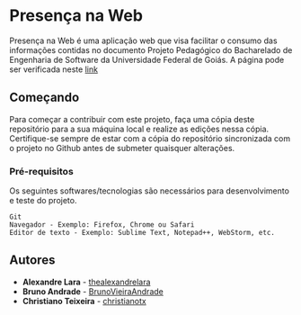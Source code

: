 # Presença na Web

Presença na Web é uma aplicação web que visa facilitar o consumo das informações contidas no documento Projeto Pedagógico do Bacharelado de Engenharia de Software da Universidade Federal de Goiás. A página pode ser verificada neste [link](https://brunovieiraandrade.github.io/integracao2017/)

## Começando

Para começar a contribuir com este projeto, faça uma cópia deste repositório para a sua máquina local e realize as edições nessa cópia. Certifique-se sempre de estar com a cópia do repositório sincronizada com o projeto no Github antes de submeter quaisquer alterações.

### Pré-requisitos

Os seguintes softwares/tecnologias são necessários para desenvolvimento e teste do projeto.

```
Git
Navegador - Exemplo: Firefox, Chrome ou Safari
Editor de texto - Exemplo: Sublime Text, Notepad++, WebStorm, etc.
```

## Autores

* **Alexandre Lara** - [thealexandrelara](https://github.com/thealexandrelara)
* **Bruno Andrade** - [BrunoVieiraAndrade](https://github.com/BrunoVieiraAndrade)
* **Christiano Teixeira** - [christianotx](https://github.com/christianotx)
